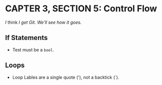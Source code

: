 # CAPTER 3, SECTION 5: Control Flow

*I* think *I get Git. We'll see how it goes.*

## If Statements

* Test must be a `bool`.

## Loops

* Loop Lables are a single quote ('), not a backtick (`).